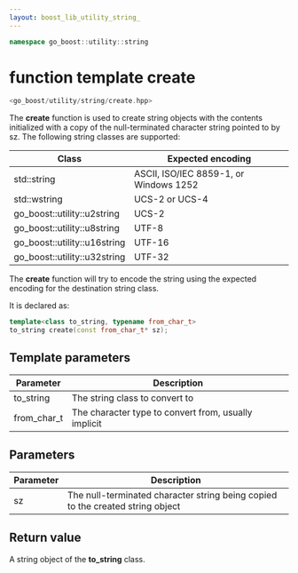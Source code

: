 ```yaml
---
layout: boost_lib_utility_string_
---
```


```c++
namespace go_boost::utility::string
```

# function template create

```c++
<go_boost/utility/string/create.hpp>
```

The **create** function is used to create string objects with the contents
initialized with a copy of the null-terminated character string pointed to
by sz. The following string classes are supported:

Class|Expected encoding
-|-
std\::string|ASCII, ISO/IEC 8859-1, or Windows 1252
std\::wstring|UCS-2 or UCS-4
go_boost\::utility\::u2string|UCS-2
go_boost\::utility\::u8string|UTF-8
go_boost\::utility\::u16string|UTF-16
go_boost\::utility\::u32string|UTF-32

The **create** function will try to encode the string using the expected
encoding for the destination string class.

It is declared as:

```c++
template<class to_string, typename from_char_t>
to_string create(const from_char_t* sz);
```

## Template parameters

Parameter | Description
-|-
to_string|The string class to convert to
from_char_t|The character type to convert from, usually implicit

## Parameters

Parameter | Description
-|-
sz|The null-terminated character string being copied to the created string object

## Return value

A string object of the **to_string** class.
